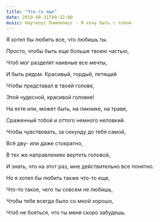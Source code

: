 ```yaml
---
title: "Что-то еще"
date: 2010-08-31T09:32:00
music: Наутилус Помпилиус - Я хочу быть с тобой
---
```


Я хотел бы любить все, что любишь ты.

Просто, чтобы быть еще больше твоею частью,

Чтоб мог разделят наивные все мечты,

И быть рядом. Красивый, гордый, летящий

Чтобы представал в твоей голове,

Этой чудесной, красивой головке!

На яхте или, может быть, на пикнике, на траве,

Сраженный тобой и оттого немного неловкий.

Чтобы чувствовать, за секунду до тебя самой,

Всё дву- или даже стократно,

В тех же направлениях вертеть головой,

И знать, что на этот раз, мне действительно все понятно.

Но я хотел бы любить также что-то еще,

Что-то такое, чего ты совсем не любишь,

Чтобы тебе всегда было со мной хорошо,

Чтоб не бояться, что ты меня скоро забудешь.
